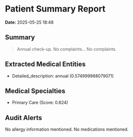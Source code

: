 # Patient Summary Report

**Date:** 2025-05-25 18:48

## Summary
> Annual check-up. No complaints... No complaints.

## Extracted Medical Entities
- Detailed_description: annual (0.574999988079071)

## Medical Specialties
- Primary Care (Score: 0.624)

## Audit Alerts
 No allergy information mentioned.
No medications mentioned.
